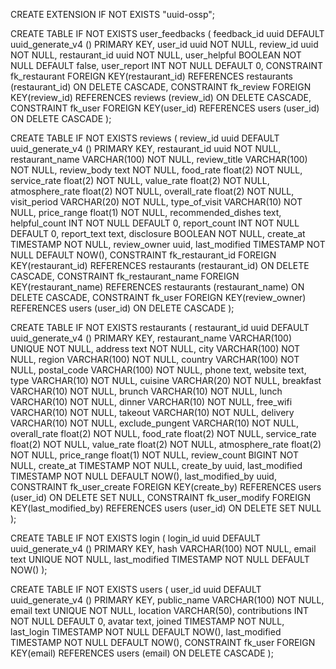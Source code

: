 CREATE EXTENSION IF NOT EXISTS "uuid-ossp";

CREATE TABLE IF NOT EXISTS user_feedbacks (
feedback_id uuid DEFAULT uuid_generate_v4 () PRIMARY KEY,
user_id uuid NOT NULL,
review_id uuid NOT NULL,
restaurant_id uuid NOT NULL,
user_helpful BOOLEAN NOT NULL DEFAULT false,
user_report INT NOT NULL DEFAULT 0,
CONSTRAINT fk_restaurant
FOREIGN KEY(restaurant_id)
REFERENCES restaurants (restaurant_id)
ON DELETE CASCADE,
CONSTRAINT fk_review
FOREIGN KEY(review_id)
REFERENCES reviews (review_id)
ON DELETE CASCADE,
CONSTRAINT fk_user
FOREIGN KEY(user_id)
REFERENCES users (user_id)
ON DELETE CASCADE
);

CREATE TABLE IF NOT EXISTS reviews (
review_id uuid DEFAULT uuid_generate_v4 () PRIMARY KEY,
restaurant_id uuid NOT NULL,
restaurant_name VARCHAR(100) NOT NULL,
review_title VARCHAR(100) NOT NULL,
review_body text NOT NULL,
food_rate float(2) NOT NULL,
service_rate float(2) NOT NULL,
value_rate float(2) NOT NULL,
atmosphere_rate float(2) NOT NULL,
overall_rate float(2) NOT NULL,
visit_period VARCHAR(20) NOT NULL,
type_of_visit VARCHAR(10) NOT NULL,
price_range float(1) NOT NULL,
recommended_dishes text,
helpful_count INT NOT NULL DEFAULT 0,
report_count INT NOT NULL DEFAULT 0,
report_text text,
disclosure BOOLEAN NOT NULL,
create_at TIMESTAMP NOT NULL,
review_owner uuid,
last_modified TIMESTAMP NOT NULL DEFAULT NOW(),
CONSTRAINT fk_restaurant_id
FOREIGN KEY(restaurant_id)
REFERENCES restaurants (restaurant_id)
ON DELETE CASCADE,
CONSTRAINT fk_restaurant_name
FOREIGN KEY(restaurant_name)
REFERENCES restaurants (restaurant_name)
ON DELETE CASCADE,
CONSTRAINT fk_user
FOREIGN KEY(review_owner)
REFERENCES users (user_id)
ON DELETE CASCADE
);

CREATE TABLE IF NOT EXISTS restaurants (
restaurant_id uuid DEFAULT uuid_generate_v4 () PRIMARY KEY,
restaurant_name VARCHAR(100) UNIQUE NOT NULL,
address text NOT NULL,
city VARCHAR(100) NOT NULL,
region VARCHAR(100) NOT NULL,
country VARCHAR(100) NOT NULL,
postal_code VARCHAR(100) NOT NULL,
phone text,
website text,
type VARCHAR(10) NOT NULL,
cuisine VARCHAR(20) NOT NULL,
breakfast VARCHAR(10) NOT NULL,
brunch VARCHAR(10) NOT NULL,
lunch VARCHAR(10) NOT NULL,
dinner VARCHAR(10) NOT NULL,
free_wifi VARCHAR(10) NOT NULL,
takeout VARCHAR(10) NOT NULL,
delivery VARCHAR(10) NOT NULL,
exclude_pungent VARCHAR(10) NOT NULL,
overall_rate float(2) NOT NULL,
food_rate float(2) NOT NULL,
service_rate float(2) NOT NULL,
value_rate float(2) NOT NULL,
atmosphere_rate float(2) NOT NULL,
price_range float(1) NOT NULL,
review_count BIGINT NOT NULL,
create_at TIMESTAMP NOT NULL,
create_by uuid,
last_modified TIMESTAMP NOT NULL DEFAULT NOW(),
last_modified_by uuid,
CONSTRAINT fk_user_create
FOREIGN KEY(create_by)
REFERENCES users (user_id)
ON DELETE SET NULL,
CONSTRAINT fk_user_modify
FOREIGN KEY(last_modified_by)
REFERENCES users (user_id)
ON DELETE SET NULL
);

CREATE TABLE IF NOT EXISTS login (
login_id uuid DEFAULT uuid_generate_v4 () PRIMARY KEY,
hash VARCHAR(100) NOT NULL,
email text UNIQUE NOT NULL,
last_modified TIMESTAMP NOT NULL DEFAULT NOW()
);

CREATE TABLE IF NOT EXISTS users (
user_id uuid DEFAULT uuid_generate_v4 () PRIMARY KEY,
public_name VARCHAR(100) NOT NULL,
email text UNIQUE NOT NULL,
location VARCHAR(50),
contributions INT NOT NULL DEFAULT 0,
avatar text,
joined TIMESTAMP NOT NULL,
last_login TIMESTAMP NOT NULL DEFAULT NOW(),
last_modified TIMESTAMP NOT NULL DEFAULT NOW(),
CONSTRAINT fk_user
FOREIGN KEY(email)
REFERENCES users (email)
ON DELETE CASCADE
);
